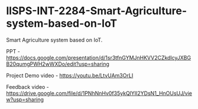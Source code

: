 # llSPS-INT-2284-Smart-Agriculture-system-based-on-IoT
Smart Agriculture system based on IoT.

PPT - https://docs.google.com/presentation/d/1sr3tfnGYMJnHKVV2CZkdlcyJXBGB20qumgPWH2wWXDo/edit?usp=sharing

Project Demo video - https://youtu.be/LtvUAm3OrLI

Feedback video - https://drive.google.com/file/d/1PNhNnHv0f35ykQlYII2YDsN1_HnOUsUJ/view?usp=sharing
